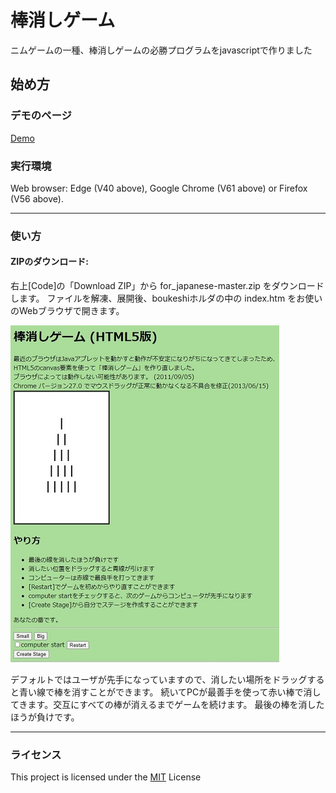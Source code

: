 棒消しゲーム
====

ニムゲームの一種、棒消しゲームの必勝プログラムをjavascriptで作りました

## 始め方

### デモのページ

[Demo](http://mession.mydns.jp/~gigaho/bokesi/js_boukeshi/)

### 実行環境

Web browser: Edge (V40 above), Google Chrome (V61 above) or Firefox (V56 above).  

---
### 使い方
####  ZIPのダウンロード:

右上[Code]の「Download ZIP」から for_japanese-master.zip をダウンロードします。
ファイルを解凍、展開後、boukeshiホルダの中の index.htm をお使いのWebブラウザで開きます。

![HTML初期画像](boukeshi/screenshot.jpg)

デフォルトではユーザが先手になっていますので、消したい場所をドラッグすると青い線で棒を消すことができます。
続いてPCが最善手を使って赤い棒で消してきます。交互にすべての棒が消えるまでゲームを続けます。
最後の棒を消したほうが負けです。

---

### ライセンス

This project is licensed under the [MIT](https://raw.githubusercontent.com/b4b4r07/dotfiles/master/doc/LICENSE-MIT.txt) License

